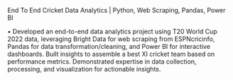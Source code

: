 End To End Cricket Data Analytics | Python, Web Scraping, Pandas, Power BI 

• Developed an end-to-end data analytics project using T20 World Cup 2022 data, leveraging Bright Data for web scraping
from ESPNcricinfo, Pandas for data transformation/cleaning, and Power BI for interactive dashboards. Built insights to
assemble a best XI cricket team based on performance metrics. Demonstrated expertise in data collection, processing,
and visualization for actionable insights.
